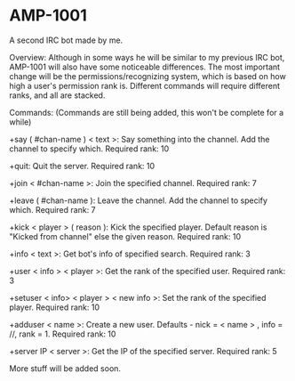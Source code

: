 AMP-1001
========

A second IRC bot made by me.

Overview:
   Although in some ways he will be similar to my previous IRC bot, AMP-1001 will also have some noticeable differences. The most important change will be the permissions/recognizing system, which is based on how high a user's permission rank is. Different commands will require different ranks, and all are stacked.

Commands:
(Commands are still being added, this won't be complete for a while)

+say ( #chan-name ) < text >: Say something into the channel. Add the channel to specify which. Required rank: 10

+quit: Quit the server. Required rank: 10

+join < #chan-name >: Join the specified channel. Required rank: 7

+leave ( #chan-name ): Leave the channel. Add the channel to specify which. Required rank: 7

+kick < player > ( reason ): Kick the specified player. Default reason is "Kicked from channel" else the given reason. Required rank: 10

+info < text >: Get bot's info of specified search. Required rank: 3

+user < info > < player >: Get the rank of the specified user. Required rank: 3

+setuser < info>  < player > < new info >:  Set the rank of the specified player. Required rank: 10

+adduser < name >: Create a new user. Defaults - nick = < name > , info = //, rank = 1. Required rank: 10

+server IP < server >: Get the IP of the specified server. Required rank: 5


More stuff will be added soon.
